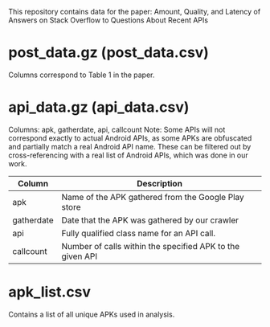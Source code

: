 This repository contains data for the paper: Amount, Quality, and Latency of Answers on Stack Overflow to Questions About Recent APIs

# post_data.gz (post_data.csv)

Columns correspond to Table 1 in the paper.

# api_data.gz (api_data.csv)

Columns: apk, gatherdate, api, callcount
Note: Some APIs will not correspond exactly to actual Android APIs, as some APKs are obfuscated and partially match a real Android API name. These can be filtered out by cross-referencing with a real list of Android APIs, which was done in our work.

| Column | Description |
| ------ | ----------- |
| apk | Name of the APK gathered from the Google Play store |
| gatherdate | Date that the APK was gathered by our crawler |
| api | Fully qualified class name for an API call. |
| callcount | Number of calls within the specified APK to the given API |

# apk_list.csv

Contains a list of all unique APKs used in analysis.